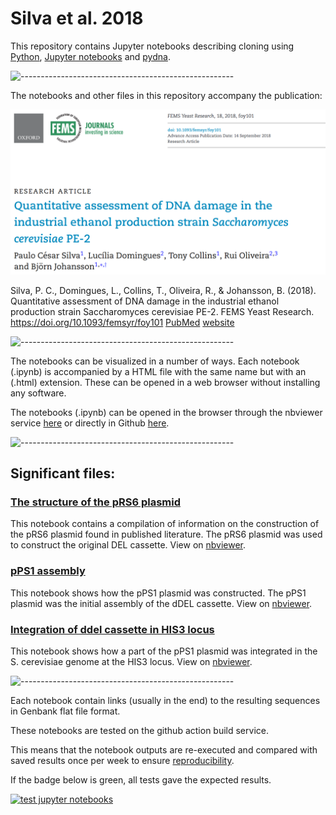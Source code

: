 # Silva et al. 2018

This repository contains Jupyter notebooks describing cloning using
[Python](https://www.python.org),
[Jupyter notebooks](https://jupyter.org) and
[pydna](https://github.com/BjornFJohansson/pydna).

![-----------------------------------------------------](https://raw.githubusercontent.com/andreasbm/readme/master/assets/lines/colored.png)


The notebooks and other files in this repository accompany the publication:

![abstract](references/abstract.png)

Silva, P. C., Domingues, L., Collins, T., Oliveira, R., & Johansson, B. (2018). Quantitative assessment of DNA
damage in the industrial ethanol production strain Saccharomyces cerevisiae PE-2. FEMS Yeast Research. https://doi.org/10.1093/femsyr/foy101
[PubMed](https://pubmed.ncbi.nlm.nih.gov/30219865)
[website](https://academic.oup.com/femsyr/article/18/8/foy101/5097783)

![-----------------------------------------------------](https://raw.githubusercontent.com/andreasbm/readme/master/assets/lines/colored.png)


The notebooks can be visualized in a number of ways.
Each notebook (.ipynb) is accompanied by a HTML file with the same name but with an (.html)
extension. These can be opened in a web browser without installing any software.

The notebooks (.ipynb) can be opened in the browser through the nbviewer service
[here](http://nbviewer.jupyter.org/github/MetabolicEngineeringGroupCBMA/Cunha_et_al_2017/blob/master/notebooks/index.ipynb)
or directly in Github [here](notebooks/index.ipynb).

![-----------------------------------------------------](https://raw.githubusercontent.com/andreasbm/readme/master/assets/lines/colored.png)

## Significant files:

### [The structure of the pRS6 plasmid](The_structure_of_the_pRS6_plasmid_used_in_the_del_assay.ipynb)

This notebook contains a compilation of information on the construction of the pRS6 plasmid found in published literature.
The pRS6 plasmid was used to construct the original DEL cassette. View on [nbviewer](https://nbviewer.jupyter.org/github/MetabolicEngineeringGroupCBMA/dDEL/blob/master/The_structure_of_the_pRS6_plasmid_used_in_the_del_assay.ipynb).

### [pPS1 assembly](pPS1_assembly.ipynb)

This notebook shows how the pPS1 plasmid was constructed. The pPS1 plasmid was the initial assembly of the dDEL cassette. View on [nbviewer](https://nbviewer.jupyter.org/github/MetabolicEngineeringGroupCBMA/dDEL/blob/master/pPS1_assembly.ipynb).

### [Integration of ddel cassette in HIS3 locus](Integration_of_ddel_in_HIS3_locus.ipynb)

This notebook shows how a part of the pPS1 plasmid was integrated in the S. cerevisiae genome at the HIS3 locus.
View on [nbviewer](https://nbviewer.jupyter.org/github/MetabolicEngineeringGroupCBMA/dDEL/blob/master/Integration_of_ddel_in_HIS3_locus.ipynb).

![-----------------------------------------------------](https://raw.githubusercontent.com/andreasbm/readme/master/assets/lines/colored.png)

Each notebook contain links (usually in the end) to the resulting sequences in Genbank flat file format.

These notebooks are tested on the github action build service.

This means that the notebook outputs are re-executed and compared with saved
results once per week to ensure [reproducibility](https://en.wikipedia.org/wiki/Replication_crisis).

If the badge below is green, all tests gave the expected results.

[![test jupyter notebooks](https://github.com/MetabolicEngineeringGroupCBMA/dDEL/workflows/test%20jupiter%20notebooks/badge.svg)](
https://github.com/MetabolicEngineeringGroupCBMA/dDEL/actions?query=workflow%3A%22test+jupiter+notebooks%22)
